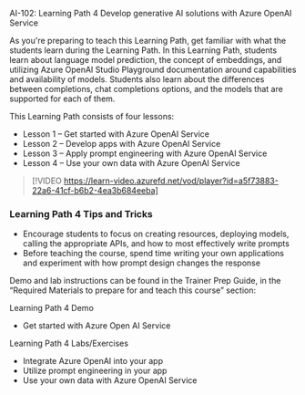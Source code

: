 

AI-102: Learning Path 4 Develop generative AI solutions with Azure OpenAI Service

As you're preparing to teach this Learning Path, get familiar with what the students learn during the Learning Path. In this Learning Path, students learn about language model prediction, the concept of embeddings, and utilizing Azure OpenAI Studio Playground documentation around capabilities and availability of models. Students also learn about the differences between completions, chat completions options, and the models that are supported for each of them.

This Learning Path consists of four lessons:
- Lesson 1 – Get started with Azure OpenAI Service
- Lesson 2 – Develop apps with Azure OpenAI Service
- Lesson 3 – Apply prompt engineering with Azure OpenAI Service
- Lesson 4 – Use your own data with Azure OpenAI Service 

> [!VIDEO https://learn-video.azurefd.net/vod/player?id=a5f73883-22a6-41cf-b6b2-4ea3b684eeba] 

### Learning Path 4 Tips and Tricks 

- Encourage students to focus on creating resources, deploying models, calling the appropriate APIs, and how to most effectively write prompts
- Before teaching the course, spend time writing your own applications and experiment with how prompt design changes the response

Demo and lab instructions can be found in the Trainer Prep Guide, in the “Required Materials to prepare for and teach this course” section:

Learning Path 4 Demo
- Get started with Azure Open AI Service

Learning Path 4 Labs/Exercises
- Integrate Azure OpenAI into your app
- Utilize prompt engineering in your app
- Use your own data with Azure OpenAI Service